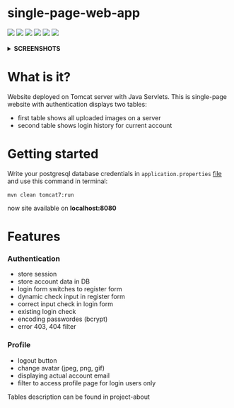 # single-page-web-app
<div>
<img src="https://img.shields.io/badge/tomcat-f7d473.svg?logo=apache-tomcat&logoColor=black"/>
<img src="https://img.shields.io/badge/postgresql-326790.svg?logo=postgresql&logoColor=white"/>
  <img src="https://img.shields.io/badge/spring-69ac3c.svg?logo=spring&logoColor=white"/>
<img src="https://img.shields.io/badge/js-black.svg?logo=javascript&logoColor=efd819"/>
<img src="https://img.shields.io/badge/html-ee6329.svg?logo=html5&logoColor=white"/>
<img src="https://img.shields.io/badge/css-31a4d6.svg?logo=css3&logoColor=white"/>
</div>
</br>
<details>
  <summary><b>SCREENSHOTS</b></summary>
  <img src="https://raw.githubusercontent.com/divinepet/single-page-web-app/main/img/screenshot2.png" alt="screnshot1"></img>
  <img src="https://raw.githubusercontent.com/divinepet/single-page-web-app/main/img/screenshot1.png" alt="screnshot2"></img>
</details>


# What is it?
Website deployed on Tomcat server with Java Servlets. This is single-page website with authentication displays two tables:
- first table shows all uploaded images on a server
- second table shows login history for current account

# Getting started
Write your postgresql database credentials in ```application.properties``` <a href="https://github.com/divinepet/single-page-web-app/blob/main/src/main/webapp/WEB-INF/application.properties" target="_blank">file</a> and use this command in terminal:
```shell
mvn clean tomcat7:run
```
now site available on <b>localhost:8080</b>

# Features
### Authentication
- store session
- store account data in DB
- login form switches to register form
- dynamic check input in register form
- correct input check in login form
- existing login check
- encoding passwordes (bcrypt)
- error 403, 404 filter

### Profile
- logout button
- change avatar (jpeg, png, gif)
- displaying actual account email
- filter to access profile page for login users only

Tables description can be found in project-about
